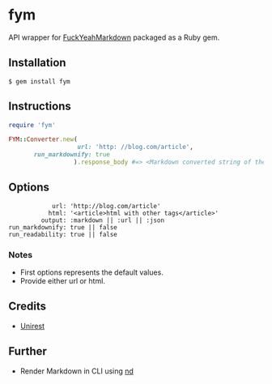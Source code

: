 # fym

API wrapper for [FuckYeahMarkdown][fym] packaged as a Ruby gem.

## Installation

    $ gem install fym

## Instructions

``` ruby
require 'fym'

FYM::Converter.new(
                   url: 'http: //blog.com/article',
       run_markdownify: true
                  ).response_body #=> <Markdown converted string of the url>
```

## Options

                url: 'http://blog.com/article'
               html: '<article>html with other tags</article>'
             output: :markdown || :url || :json
    run_markdownify: true || false
    run_readability: true || false

### Notes

* First options represents the default values.
* Provide either url or html.

## Credits

* [Unirest][u]

## Further

* Render Markdown in CLI using [nd][nd]

[fym]: http://fuckyeahmarkdown.com
[nd]: https://www.npmjs.org/package/nd
[u]: http://unirest.io
